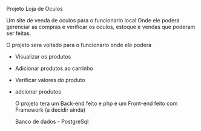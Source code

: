 Projeto Loja de Oculos

Um site de venda de oculos para o funcionario local
Onde ele podera gerenciar as compras e verificar os oculos, estoque e vendas 
que poderam ser feitas.

O projeto sera voltado para o funcionario onde ele podera 
 - Visualizar os produtos
- Adicionar produtos ao carrinho
- Verificar valores do produto
- adcionar produtos

  O projeto tera um Back-end feito e php e um Front-end feito com
  Framework (a decidir ainda)

  Banco de dados - PostgreSql


